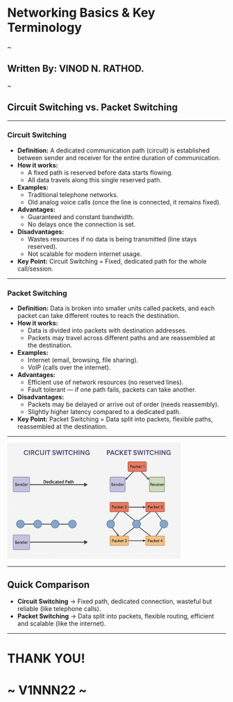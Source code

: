 # Networking Basics & Key Terminology
~
## Written By: VINOD N. RATHOD.
~

## Circuit Switching vs. Packet Switching  

---

### Circuit Switching  
- **Definition:** A dedicated communication path (circuit) is established between sender and receiver for the entire duration of communication.  
- **How it works:**  
  - A fixed path is reserved before data starts flowing.  
  - All data travels along this single reserved path.  
- **Examples:**  
  - Traditional telephone networks.  
  - Old analog voice calls (once the line is connected, it remains fixed).  
- **Advantages:**  
  - Guaranteed and constant bandwidth.  
  - No delays once the connection is set.  
- **Disadvantages:**  
  - Wastes resources if no data is being transmitted (line stays reserved).  
  - Not scalable for modern internet usage.  
- **Key Point:** Circuit Switching = Fixed, dedicated path for the whole call/session.  

---

### Packet Switching  
- **Definition:** Data is broken into smaller units called packets, and each packet can take different routes to reach the destination.  
- **How it works:**  
  - Data is divided into packets with destination addresses.  
  - Packets may travel across different paths and are reassembled at the destination.  
- **Examples:**  
  - Internet (email, browsing, file sharing).  
  - VoIP (calls over the internet).  
- **Advantages:**  
  - Efficient use of network resources (no reserved lines).  
  - Fault tolerant — if one path fails, packets can take another.  
- **Disadvantages:**  
  - Packets may be delayed or arrive out of order (needs reassembly).  
  - Slightly higher latency compared to a dedicated path.  
- **Key Point:** Packet Switching = Data split into packets, flexible paths, reassembled at the destination.  

---

<img src="Assets/cp.png" alt="Daigram" width="400"/>

---
## Quick Comparison  
- **Circuit Switching** → Fixed path, dedicated connection, wasteful but reliable (like telephone calls).  
- **Packet Switching** → Data split into packets, flexible routing, efficient and scalable (like the internet).  

---
# THANK YOU!  
# ~ **V1NNN22** ~
